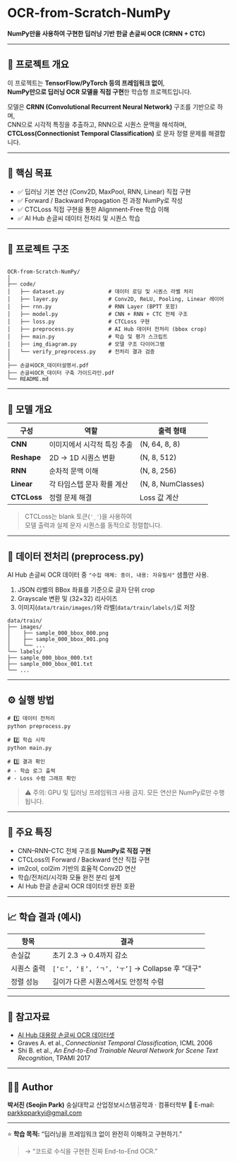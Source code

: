# OCR-from-Scratch-NumPy
**NumPy만을 사용하여 구현한 딥러닝 기반 한글 손글씨 OCR (CRNN + CTC)**  

---

## 📘 프로젝트 개요
이 프로젝트는 **TensorFlow/PyTorch 등의 프레임워크 없이**,  
**NumPy만으로 딥러닝 OCR 모델을 직접 구현**한 학습형 프로젝트입니다.  

모델은 **CRNN (Convolutional Recurrent Neural Network)** 구조를 기반으로 하며,  
CNN으로 시각적 특징을 추출하고, RNN으로 시퀀스 문맥을 해석하며,  
**CTCLoss(Connectionist Temporal Classification)** 로 문자 정렬 문제를 해결합니다.

---

## 🧩 핵심 목표
- ✅ 딥러닝 기본 연산 (Conv2D, MaxPool, RNN, Linear) 직접 구현  
- ✅ Forward / Backward Propagation 전 과정 NumPy로 작성  
- ✅ CTCLoss 직접 구현을 통한 Alignment-Free 학습 이해  
- ✅ AI Hub 손글씨 데이터 전처리 및 시퀀스 학습

---

## 📂 프로젝트 구조

```

OCR-from-Scratch-NumPy/
│
├── code/
│   ├── dataset.py              # 데이터 로딩 및 시퀀스 라벨 처리
│   ├── layer.py                # Conv2D, ReLU, Pooling, Linear 레이어
│   ├── rnn.py                  # RNN Layer (BPTT 포함)
│   ├── model.py                # CNN + RNN + CTC 전체 구조
│   ├── loss.py                 # CTCLoss 구현
│   ├── preprocess.py           # AI Hub 데이터 전처리 (bbox crop)
│   ├── main.py                 # 학습 및 평가 스크립트
│   ├── img_diagram.py          # 모델 구조 다이어그램
│   └── verify_preprocess.py    # 전처리 결과 검증
│
├── 손글씨OCR_데이터설명서.pdf
├── 손글씨OCR_데이터 구축 가이드라인.pdf
└── README.md

```

---

## 🧠 모델 개요

| 구성 | 역할 | 출력 형태 |
|------|------|------------|
| **CNN** | 이미지에서 시각적 특징 추출 | (N, 64, 8, 8) |
| **Reshape** | 2D → 1D 시퀀스 변환 | (N, 8, 512) |
| **RNN** | 순차적 문맥 이해 | (N, 8, 256) |
| **Linear** | 각 타임스텝 문자 확률 계산 | (N, 8, NumClasses) |
| **CTCLoss** | 정렬 문제 해결 | Loss 값 계산 |

> CTCLoss는 blank 토큰(`'_'`)을 사용하여  
> 모델 출력과 실제 문자 시퀀스를 동적으로 정렬합니다.

---

## 🧮 데이터 전처리 (preprocess.py)

AI Hub 손글씨 OCR 데이터 중 `"수집 매체: 종이, 내용: 자유필사"` 샘플만 사용.  

1. JSON 라벨의 BBox 좌표를 기준으로 글자 단위 crop  
2. Grayscale 변환 및 (32×32) 리사이즈  
3. 이미지(`data/train/images/`)와 라벨(`data/train/labels/`)로 저장  

```
data/train/
├── images/
│    ├── sample_000_bbox_000.png
│    ├── sample_000_bbox_001.png
│    └── ...
└── labels/
├── sample_000_bbox_000.txt
├── sample_000_bbox_001.txt
└── ...
```

---

## ⚙️ 실행 방법

```
# 1️⃣ 데이터 전처리
python preprocess.py

# 2️⃣ 학습 시작
python main.py

# 3️⃣ 결과 확인
# - 학습 로그 출력
# - Loss 수렴 그래프 확인
```

> ⚠️ 주의: GPU 및 딥러닝 프레임워크 사용 금지.
> 모든 연산은 NumPy로만 수행됩니다.

---

## 🧾 주요 특징

* CNN–RNN–CTC 전체 구조를 **NumPy로 직접 구현**
* CTCLoss의 Forward / Backward 연산 직접 구현
* im2col, col2im 기반의 효율적 Conv2D 연산
* 학습/전처리/시각화 모듈 완전 분리 설계
* AI Hub 한글 손글씨 OCR 데이터셋 완전 호환

---

## 📈 학습 결과 (예시)

| 항목     | 결과                                       |
| ------ | ---------------------------------------- |
| 손실값    | 초기 2.3 → 0.4까지 감소                        |
| 시퀀스 출력 | `[‘ㄷ’, ‘ㅐ’, ‘ㄱ’, ‘ㅜ’]` → Collapse 후 "대구" |
| 정렬 성능  | 길이가 다른 시퀀스에서도 안정적 수렴                     |

---

## 🧩 참고자료

* [AI Hub 대용량 손글씨 OCR 데이터셋](https://aihub.or.kr/aihubdata/data/view.do?dataSetSn=605)
* Graves A. et al., *Connectionist Temporal Classification*, ICML 2006
* Shi B. et al., *An End-to-End Trainable Neural Network for Scene Text Recognition*, TPAMI 2017

---

## 👨‍💻 Author

**박서진 (Seojin Park)**
숭실대학교 산업정보시스템공학과 · 컴퓨터학부
📧 E-mail: [parkkpparkyi@gmail.com](mailto:parkkpparkyi@gmail.com)

---

⭐ **학습 목적:** “딥러닝을 프레임워크 없이 완전히 이해하고 구현하기.”

> → “코드로 수식을 구현한 진짜 End-to-End OCR.”
